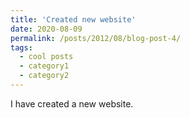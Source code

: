 ```yaml
---
title: 'Created new website'
date: 2020-08-09
permalink: /posts/2012/08/blog-post-4/
tags:
  - cool posts
  - category1
  - category2
---
```


I have created a new website.
